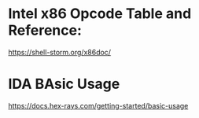 # Intel x86 Opcode Table and Reference:
https://shell-storm.org/x86doc/
# IDA BAsic Usage
https://docs.hex-rays.com/getting-started/basic-usage
